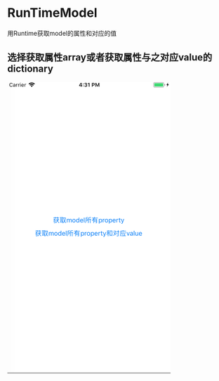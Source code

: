# RunTimeModel
用Runtime获取model的属性和对应的值
## 选择获取属性array或者获取属性与之对应value的dictionary
![选择获取属性array或者获取属性与之对应value的dictionary](https://github.com/yangguang521/RunTimeModel/blob/master/picture.png)

